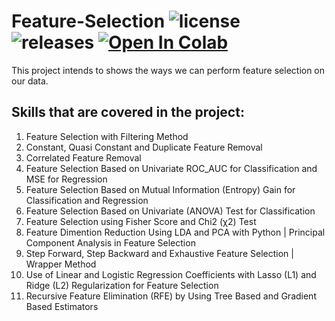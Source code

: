# Feature-Selection ![license](https://img.shields.io/github/license/pouyaardehkhani/Feature-Selection.svg) ![releases](https://img.shields.io/github/release/pouyaardehkhani/Feature-Selection.svg) <a href="https://colab.research.google.com/github/pouyaardehkhani/Feature-Selection/blob/master/feature%20selection%20v2.0.ipynb" target="_parent\"><img src="https://colab.research.google.com/assets/colab-badge.svg" alt="Open In Colab"/></a>
This project intends to shows the ways we can perform feature selection on our data.

## Skills that are covered in the project:
1. Feature Selection with Filtering Method
2. Constant, Quasi Constant and Duplicate Feature Removal
3. Correlated Feature Removal
4. Feature Selection Based on Univariate ROC_AUC for Classification and MSE for Regression
5. Feature Selection Based on Mutual Information (Entropy) Gain for Classification and Regression
6. Feature Selection Based on Univariate (ANOVA) Test for Classification
7. Feature Selection using Fisher Score and Chi2 (χ2) Test
8. Feature Dimention Reduction Using LDA and PCA with Python | Principal Component Analysis in Feature Selection
9. Step Forward, Step Backward and Exhaustive Feature Selection | Wrapper Method
10. Use of Linear and Logistic Regression Coefficients with Lasso (L1) and Ridge (L2) Regularization for Feature Selection
11. Recursive Feature Elimination (RFE) by Using Tree Based and Gradient Based Estimators
